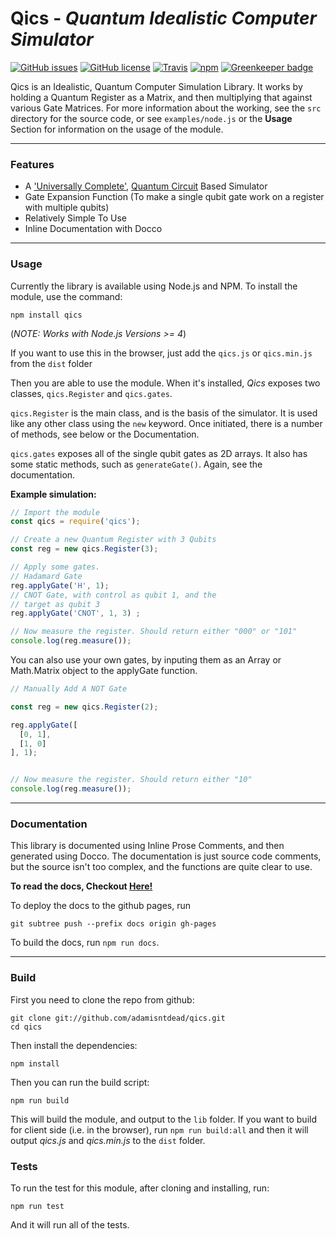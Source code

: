 # Qics - _Quantum Idealistic Computer Simulator_

[![GitHub issues](https://img.shields.io/github/issues/adamisntdead/qics.svg)](https://github.com/adamisntdead/qics/issues)
[![GitHub license](https://img.shields.io/badge/license-Apache%202-blue.svg)](https://raw.githubusercontent.com/adamisntdead/qics/master/LICENSE)
[![Travis](https://img.shields.io/travis/adamisntdead/qics.svg)](https://travis-ci.org/adamisntdead/qics)
[![npm](https://img.shields.io/npm/v/qics.svg)](https://www.npmjs.com/package/qics)
[![Greenkeeper badge](https://badges.greenkeeper.io/adamisntdead/qics.svg)](https://greenkeeper.io/)


Qics is an Idealistic, Quantum Computer Simulation Library.
It works by holding a Quantum Register as a Matrix,
and then multiplying that against various
Gate Matrices.
For more information about the working,
see the `src` directory for the source code,
or see `examples/node.js` or the __Usage__ Section for information
on the usage of the module.

***

### Features
* A ['Universally Complete'](https://en.wikipedia.org/wiki/Quantum_gate#Universal_quantum_gates),  [Quantum Circuit](https://en.wikipedia.org/wiki/Quantum_circuit) Based Simulator
* Gate Expansion Function (To make a single qubit gate work on a register with multiple qubits)
* Relatively Simple To Use
* Inline Documentation with Docco

***

### Usage
Currently the library is available using Node.js and NPM.
To install the module, use the command:
```shell
npm install qics
```
(_NOTE: Works with Node.js Versions >= 4_)

If you want to use this in the browser, just add the `qics.js` or `qics.min.js`
from the `dist` folder

Then you are able to use the module.
When it's installed, _Qics_ exposes two classes,
`qics.Register` and `qics.gates`.

`qics.Register` is the main class, and is the basis of
the simulator.
It is used like any other class using the `new` keyword.
Once initiated, there is a number of methods, see below or
the Documentation.

`qics.gates` exposes all of the single qubit gates as 2D arrays.
It also has some static methods, such as `generateGate()`.
Again, see the documentation.

__Example simulation:__
```javascript
// Import the module
const qics = require('qics');

// Create a new Quantum Register with 3 Qubits
const reg = new qics.Register(3);

// Apply some gates.
// Hadamard Gate
reg.applyGate('H', 1);
// CNOT Gate, with control as qubit 1, and the
// target as qubit 3
reg.applyGate('CNOT', 1, 3) ;

// Now measure the register. Should return either "000" or "101"
console.log(reg.measure());
```

You can also use your own gates, by inputing them as an Array or Math.Matrix object
to the applyGate function.

```javascript
// Manually Add A NOT Gate

const reg = new qics.Register(2);

reg.applyGate([
  [0, 1],
  [1, 0]
], 1);


// Now measure the register. Should return either "10"
console.log(reg.measure());
```
***

### Documentation

This library is documented using Inline Prose Comments, and then generated using Docco.
The documentation is just source code comments, but the source isn't too complex, and the functions
are quite clear to use.

__To read the docs, Checkout [Here!](https://adamisntdead.github.io/qics/)__

To deploy the docs to the github pages, run
```shell
git subtree push --prefix docs origin gh-pages
```
To build the docs, run `npm run docs`.

***

### Build
First you need to clone the repo from github:
```shell
git clone git://github.com/adamisntdead/qics.git
cd qics
```

Then install the dependencies:
```shell
npm install
```
Then you can run the build script:
```shell
npm run build
```
This will build the module, and output to the `lib` folder.
If you want to build for client side (i.e. in the browser), run
`npm run build:all` and then it will output _qics.js_ and _qics.min.js_ to the `dist` folder.

### Tests
To run the test for this module, after cloning and installing,
run:
```shell
npm run test
```
And it will run all of the tests.
